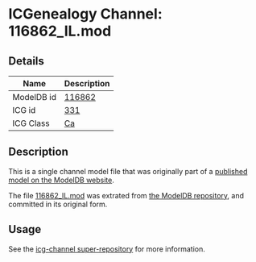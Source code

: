 # ICGenealogy Channel: 116862\_IL.mod

## Details

Name | Description
---- | -----------
ModelDB id | [116862](http://senselab.med.yale.edu/ModelDB/ShowModel.cshtml?model=116862)
ICG id | [331](http://icg.neurotheory.ox.ac.uk/channels/3/331)
ICG Class | [Ca](http://icg.neurotheory.ox.ac.uk/channels/3)

## Description

This is a single channel model file that was originally part of a [published model on the ModelDB website](http://senselab.med.yale.edu/mModelDB/ShowModel.cshtml?model=116862).

The file [116862\_IL.mod](116862_IL.mod) was extrated from [the ModelDB repository](http://senselab.med.yale.edu/ModelDB/ShowModel.cshtml?model=116862), and committed in its original form.

## Usage

See the [icg-channel super-repository](https://github.com/icgenealogy/icg-channels) for more information.